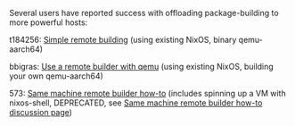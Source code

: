 Several users have reported success with offloading package-building to more powerful hosts:

t184256: [Simple remote building](https://github.com/t184256/nix-on-droid/wiki/Simple-remote-building) (using existing NixOS, binary qemu-aarch64)

bbigras: [Use a remote builder with qemu](https://github.com/t184256/nix-on-droid/wiki/Use-a-remote-builder-with-qemu) (using existing NixOS, building your own qemu-aarch64)

573: [Same machine remote builder how-to](https://github.com/t184256/nix-on-droid/wiki/Same-machine-remote-builder-how-to/95f3a6f1177243920537b3f407b81b8d214086a6) (includes spinning up a VM with nixos-shell, DEPRECATED, see [Same machine remote builder how-to discussion page](https://github.com/t184256/nix-on-droid/discussions/102))